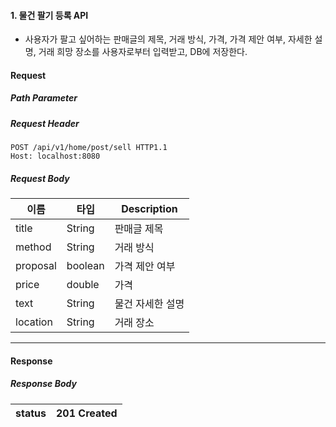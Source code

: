 #### 1. 물건 팔기 등록 API
- 사용자가 팔고 싶어하는 판매글의 제목, 거래 방식, 가격, 가격 제안 여부, 자세한 설명, 거래 희망 장소를 사용자로부터 입력받고, DB에 저장한다.
#### Request

##### Path Parameter

##### Request Header
```
POST /api/v1/home/post/sell HTTP1.1
Host: localhost:8080
```
##### Request Body
| 이름       | 타입      | Description |
|----------|---------|-------------|
| title    | String  | 판매글 제목      |
| method   | String  | 거래 방식       |
| proposal | boolean | 가격 제안 여부    |
| price    | double  | 가격          |
| text     | String  | 물건 자세한 설명   |
| location | String  | 거래 장소       |
-----------------------------------
#### Response

##### Response Body
| status | 201 Created |
|--------|-------------|

```json

```